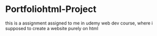 # Portfoliohtml-Project
this is a assignment assigned to me in udemy web dev course, where i supposed to create a website purely on html
